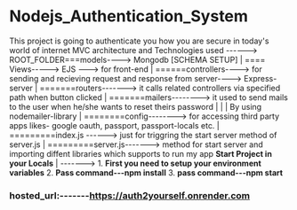 # Nodejs_Authentication_System

This project is going to authenticate you how you are secure in today's world of internet 
MVC architecture and Technologies used ------>
      ROOT_FOLDER===models----> Mongodb [SCHEMA SETUP]
               |
                ==== Views-----> EJS ---> for front-end
               |
               ======controllers----> for sending and recieving request and response from server----> Express-server
               |
               =======routers-------> it calls related controllers via specified path when button clicked
               |
               =======mailers--------> it used to send mails to the user when he/she wants to reset theirs password
               |         |
               |      By using nodemailer-library
               |
               ========config--------> for accessing third party apps likes- google oauth, passport, passport-locals etc.
               |
               =========index.js ------> just for triggring the start server method of server.js
               |
               =========server.js-------> method for start server and importing diffent libraries which supports to run my app
   **Start Project in your Locals**
                |
                -------> 1. **First you need to setup your environment variables**
                         2. **Pass command---npm install**
                         3. **pass command---npm start**
                         
   
   ###  **hosted_url**:-------https://auth2yourself.onrender.com
              
